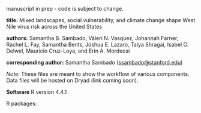 manuscript in prep - code is subject to change.

**title:** Mixed landscapes, social vulnerability, and climate change shape West Nile virus risk across the United States

**authors:** Samantha B. Sambado, Váleri N. Vasquez, Johannah Farner, Rachel L. Fay, Samantha Bents, Joshua E. Lazaro, Talya Shragai, Isabel O. Delwel, Mauricio Cruz-Loya, and Erin A. Mordecai

**corresponding author:** Samantha Sambado (ssambado@stanford.edu) 

*Note:* These files are meant to show the workflow of various components. Data files will be hosted on Dryad (link coming soon).

**Software**
R version 4.4.1

R packages:



